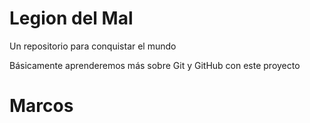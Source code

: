 # Legion del Mal
Un repositorio para conquistar el mundo

Básicamente aprenderemos más sobre Git y GitHub con este proyecto

# Marcos